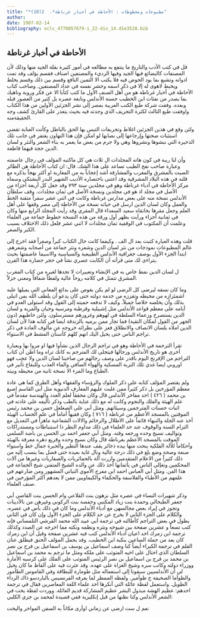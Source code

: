 ```yaml
---
title: "*مطبوعات ومخطوطات : الأحاطة في أخبار غرناطة*.  2(10)"
author: 
date: 1907-02-14
bibliography: oclc_4770057679-i_22-div_14.d1e3528.bib
---
```




##  الأحاطة في أخبار  غرناطة 


 قل في كتب  الأدب والتاريخ  ما ينتفع به مطالعه في أمور كثيرة بقلة الجيد منها وذلك لأن المصنفات كالبضائع فيها الجيد وفيها الرديء والمصنفين اصناف فقسم يؤلف وقد تمت ادواته وتشبع بما يود الحوض فيه فلا يكتب الا الثمين النافع وقسم بين ذلك وقسم يخلط ويخبط لاهوى له إلا في ذكر اسمه وحشر نفسه في عداد المصنفين. وصاحب كتاب الأحاطة في أخبار غرناطة هو من أهل الصنف الأول ما كتب كتأبا الا عن فكر وروية وناهيك بما يصدر من نفثات ابن الخطيب حسنة الأندلس ونابغة عصره بل كثير من العصور قبله وبعده. وفقت شركة طبع الكتب العربية بمصر إلى نشر الجزئين الأولين من هذا الكتاب واوفقت طبع الثالث لكثرة التجريف الذي وجدته فيه بحيث يتعذر على القارئ كشف وجه الحقيقةمنه. 

 ولئن وقع في هذين الجزئين اغلاط وتحريفات التبس بها الحق بالباطل وكأنت العناية تقضي استثبات صحتها وإرجاعها إلى نصابها لو امكن فإن هذا التهاون يغتفر في جانب تلك الذخيرة التي نبشوها ونشروها وهي ولا جرم من بعض ما يعمر به بناء الشعر والنثر و  لسان الدين  حجة فيهما قاطعة. 

 وأن لنا ريبة في كون هاته المجلدات ال  ثلاث  هي كل ماكتبه المؤلف في رجال عاصمته وعبارة صاحب نفح الطيب تساعد على هذا الشك. قال: ان كتاب الأحاطة هن الطائر الصيت بالمشرق والمغرب والمشارقة أشد إعجاباً به من المغاربة او أكثر بهجاً بذكره مع قلته في هذه البلاد المشرقية وقد اعتنى باختصاره الأديب الشهير البدر البشتكي وسماه مركز الأحاطة في أدباء غرناطة وهو في مجلدين سنة  ٧٩٣  وقد جعل كل  أربعة  أجزاء من الأصل في مجلد اذ هو في مجلدين ونسخة الأصل في ثمان مجلدات. وقف سلطأن الأندلس نسخة منه على بعض مدارس غرناطة وكانت في  اثني  عشر  سفراً متقنة الخط والعمل وكان  لسان الدين  ارسل في حياته نسخة من الأحاطة إلى مصر وقفها على أهل العلم وجعل مقرها بخانقاه سعيد السعداء قال المقري وقد رأيت المجلد الرابع منها وكان في  ثمانية  أجزاء ورأيت بظهر أول ورقة من هذه النسخة خطوط جماعة من العلماء وعلمت أن   المكتوب في الوقفية ثمان مجلدات لا  اثني  عشر  فلعل ذلك الاختلاف بسبب الكبر والصغر. 

 قلت وهذه العبارة كتبت بعد ال  الف  . وكيفما كانت حال الكتاب كبراً وصغراً فقد اخرج إلى عالم المطبوعات نموذجات من نثر لسان الدين وشعره ونثر جماعة من أصحابه وشعرهم. ابتدأ الجزء الأول بوصف جغرافية الأندلس الطبيعية والسياسية والاسيما عاصمتها بحيث يتراءى لك متى قرأته أن الكابت عصري نشأ في حجر حضارة هذا القرن. 

 ل  لسان الدين  نمط خاص به في الإنشاء وتعبيرات لا تجدها لغيره من كتاب المغرب المشرق تتمثل في كلامه روحاً عالية ولفظاً شفافاً ومعنى جزلاً. 

 وما كان نسقه ليرضى كل الرضى لو لم يكن يغوص على بدائع المعاني التي يميلها عليه اشمئزازه من محيطه وتقززه من خدمة دولته حتى كان يدعو أن يلطف الله بمن اتبلى بذلك وأن يخلصه خلاصاً جميلاً. وكيف لا تدفعه حميته إلى القول وقد استولى العدو في أيامه على معظم قواعد الأندلس مثل إشبيلية وقرطبة ومرسية وجيان والمرية و  لسان الدين  يستصرخ وزعماء السلطة في لهوهم وغرورهم مسترسلون. ولئن خاطبهم (دون الجهر من القول لمكان التقية) فما تجار ممن يرميه بالزندقة ايضا في كتابه هذا لأن  لسان الدين  املاه بلسان الانصاف والانطلاق فعز على نظرائه خروجه عن مألوف العادة في ذكر تراجم الناس حتى يخيل اليك انهم كلهم كأسنأن المشط في الاستواء. 

 تقرأ الترجمة في الأحاطة وهو في تراجم الرجال الذين نشأوا فيها او مروا بها وبعبارة أخرى هو تاريخ الأندلس ورجالها فيتجلى لك المترجم به كانك تراه وما اظن أن كتاب التراجم من الإفرنج اليوم باقدر على وصف رجالهم من صاحبنا  لسان الدين  ولا عجب فهو اوروبي ايضا غدي تلك التربة المسكية والهواء الصافي والماء العذب وللبقاع تأثير في الطباع وما المرء الا نسخة ثانية من محيطه وبيته. 

 ولم يقتصر المؤلف كتابه على ذكر الملوك والرؤساء والفقهاء وأهل الطرق كما هي عادة معظم المؤرخين بل ذكر كثيراً ممن غلبت عليهم المعارف الدنيوية مثل أبي القاسم اصبغ بن محمد (  ٤٢٦  )  احد  مفاخر الأندلس قال وكان محققاً لعلم العدد والهندسة مقدماً في علم الهيئة والفلك والنجوم وكانت له مع ذلك عناية بالطب وذكر تآليفه على عادته في اثبات حسنات المترجمين وسيئاتهم. ومثل أبي على الصعلعل حسن بن محمد رئيس الموقتين   بالمسجد الأعظم من غرناطة (  ٧١٦  ) وكان فقيهاً أماماً في علم الحساب الهيئة أخذ عنه الجلة والنبهاء قائماً على الاطلال والرخائم والالات الشعاعية ماهراً في التعديل مع التزام السنة والوقوف عند حد العلماء في ذلك مداوم النظر ذا استنباطات ومستدراكات وتواليف نسيج وحده ورجعه وقته. ومثل أبي جعفر احمد بن الحسن بن باضة السلمي الموقت بالمسجد الأعظم بغرناطة قال وكان نسيج وحده وقريع دهره معرفة بالهيئة وأحكاماً للآلة الفلكية ينحت منها بيده ذخائر يقف عندها النظير والحبرة جمال خط واستواء صنعة وصحة وضع بلغ في ذلك درجة عالية ونال غاية بعيدة حتى فضل بما ينسب إليه من ذلك كثيراً من الاعلام المتقدمين وازرت آلة بالحمائريات والصفاريات وغيرها من آلات المحكمين وتغإلى الناس في يأثمانها أخذ ذلك عن والده الشيخ المتفنن شيخ الجماعة في هذا الفن. ومثل أبي العباس احمد ابن مفرج الأموي النباتي المشهور ومن ضارعهم في علمهم من الأطباء والفلاسفة والحكماء والكيماويين ممن لا يعدهم أكثر المؤرخين في صنف العلماء. 

 وذكر شهيرات النساء في عصره مثل نزهون بنت القلاعي وام الحسن بنت القاضي أبي جعفر الطبحالي وحمدة بنت زياد المكتبي وحفصة بنت الركوني وغيرهن من نالأديبات وتجوز في إيراد بعض مجالسهن مع أدباء الأندلس وما كان في ذلك بأس في عصره. والكلام على الجزء الثاني لا يخرج عن حد الكلام على الجزء الأول وإن كان في الثاني يطول في بعض التراجم كأطالته في ترجمة أبي عبيد الله محمد القرشي التلمساني فإنه كتب تسعاً و  عشرين  صفحة بين شيوخه ونثره ونظمه ونكته مما اخرجه عن الصدد وكذلك ترجمة ابن زمرك  احد  اعيان أدباء الأندلس كتب فيه  عشرين  صفحة وقيل أن ابن زمرك كان يعد من جملة الساعين بنكبة ابن الخطيب. وقد يحمل المؤلف الحنق فيطلق عنان القلم في ترجمة الكبراء أيضاً كنا وصف اسماعيل بن يوسف بن اسماعيل بن فرج بن نصر السلطان الذي احتال على اخيه المتوثب على ملكه ومثل ما ترجم به محمد بن اسماعيل بن محمد بن فرج بن اسماعيل بن نصر الرئيس المتوثب على الملك على كرسيه الأمارة ووزراء دولته وكاتب سره وشيخ الغزاة على عهده. وقد عثرت فيه على ألفاظ ما كان يخيل لي أن الأندلسيين سبقونا إلى استعماله مثل طومارة للبطاقة وفي القاموس الطأمور   والطوأما الصحيفة ج طوأمير. ولفظه الممطر لما يعرفه الفرنسيس بالباردسو ذاك الرداء الطويل. واستعمل لفظة عائلة التي أنكرها  احد  علماء اللغة المعاصرين فقال في ترجمة احدهم: عظيم الهشة مبذول البشر عظيم المشاركة قديم العائلة. ووردت لفظة يخت في الشعر الأندلس وكنا نظنها من قبل إنكليزية ففي قصيدة لمحمد بن جزي الكلبي: 

 نعم ل  ست  ارضى عن زماني اوأرى   مكاناً به السفن المواخر واليخت  

